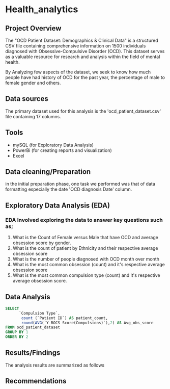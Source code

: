 # Health_analytics

## Project Overview 

The "OCD Patient Dataset: Demographics & Clinical Data" is a structured CSV file containing comprehensive information on 1500 individuals diagnosed with Obsessive-Compulsive Disorder (OCD). This dataset serves as a valuable resource for research and analysis within the field of mental health.

By Analyzing few aspects of the dataset, we seek to know how much people have had history of OCD for the past year, the percentage of male to female gender and others.

## Data sources

The primary dataset used for this analysis is the 'ocd_patient_dataset.csv' file 
containing 17 columns.

## Tools
- mySQL (for Exploratory Data Analysis)
- PowerBi (for creating reports and visualization)
- Excel

## Data cleaning/Preparation 

in the initial preparation phase, one task we performed was that of data formatting especially the date 'OCD diagnosis Date' column.

## Exploratory Data Analysis (EDA)
### EDA Involved exploring the data to answer key questions such as;
1. What is the Count of Female versus Male that have OCD and average obsession score by gender.
2. What is the count of patient by Ethnicity and their respective average obsession score
3. What is the number of people diagnosed with OCD month over month
4. What is the most common obsession (count) and it's respective average obsession score
5. What is the most common compulsion type (count) and it's respective average obsession score.


## Data Analysis
``` SQL
SELECT
      `Compulsion Type`,
       count (`Patient ID`) AS patient_count,
       round(AVG(`Y-BOCS Score(Compulsions)`),2) AS Avg_obs_score
FROM ocd_patient_dataset
GROUP BY 1
ORDER BY 2
```

## Results/Findings
The analysis results are summarized as follows 


## Recommendations 
